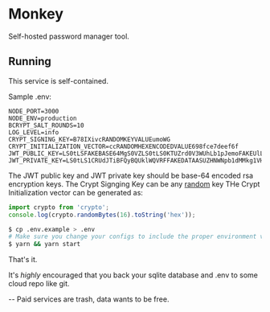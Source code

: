 # Monkey
Self-hosted password manager tool.

## Running
This service is self-contained.

Sample .env:
```
NODE_PORT=3000
NODE_ENV=production
BCRYPT_SALT_ROUNDS=10
LOG_LEVEL=info
CRYPT_SIGNING_KEY=B78IXivcRANDOMKEYVALUEumoWG
CRYPT_INITIALIZATION_VECTOR=ccRANDOMHEXENCODEDVALUE698fce7deef6f
JWT_PUBLIC_KEY=LS0tLSFAKEBASE64MgS0VZLS0tLS0KTUZrd0V3WUhLb1pJemoFAKEUlLb1pJemowrrrrr0RRZ0FFcC84Yk1WSlk1N3ErWEdiYmJUaXRiWkhpWVNQTApzamovcWNZeVIwcTdZYi9SdGVJdmJ6R0lPc1J0VGozOGFkdEpaSHJNOERFa1pNcmszcHRuelIxcFVRPT0KLS0tFAKEDATAElDIEtFWS0tLS0t
JWT_PRIVATE_KEY=LS0tLS1CRUdJTiBFQyBQUklWQVRFFAKEDATAASUZHNWNpb1dMMkg1VHdrWk1rFAKEBASE641lSVHZweTVMMXVpeWtRaTl0b3dvQW9HQ0NxR1NNNDkKQXdFSG9VUURRZ0FFcC84Yk1WSlk1N3ErWEdiYmJUaXRiWkhpWVNQTHNqai9xY1l5UjBxN1liL1J0ZUl2YnpHSQpPc1J0VGozOGFkdEpaSHJNOERFAKEDATAcFVRPT0KLS0tLS1FTkQgRUMgUFS0tLQ
```
The JWT public key and JWT private key should be base-64 encoded rsa encryption keys.
The Crypt Signging Key can be any [random](https://passwordsgenerator.net/) key
THe Crypt Initialization vector can be generated as:
```js
import crypto from 'crypto';
console.log(crypto.randomBytes(16).toString('hex'));
```

```bash
$ cp .env.example > .env
# Make sure you change your configs to include the proper environment variables
$ yarn && yarn start
```

That's it.

It's _highly_ encouraged that you back your sqlite database and .env to some cloud repo like git.

--
Paid services are trash, data wants to be free.
